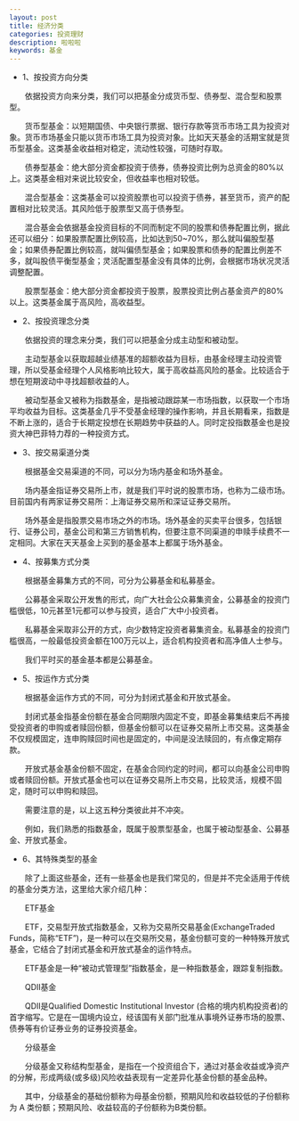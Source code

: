 ```yaml
---
layout: post
title: 经济分类
categories: 投资理财
description: 啦啦啦
keywords: 基金
---
```

- 1、按投资方向分类

　　依据投资方向来分类，我们可以把基金分成货币型、债券型、混合型和股票型。

　　货币型基金：以短期国债、中央银行票据、银行存款等货币市场工具为投资对象。货币市场基金只能以货币市场工具为投资对象。比如天天基金的活期宝就是货币型基金。这类基金收益相对稳定，流动性较强，可随时存取。

　　债券型基金：绝大部分资金都投资于债券，债券投资比例为总资金的80%以上。这类基金相对来说比较安全，但收益率也相对较低。

　　混合型基金：这类基金可以投资股票也可以投资于债券，甚至货币，资产的配置相对比较灵活。其风险低于股票型又高于债券型。

　　混合基金会依据基金投资目标的不同而制定不同的股票和债券配置比例，据此还可以细分：如果股票配置比例较高，比如达到50~70%，那么就叫偏股型基金；如果债券配置比例较高，就叫偏债型基金；如果股票和债券的配置比例差不多，就叫股债平衡型基金；灵活配置型基金没有具体的比例，会根据市场状况灵活调整配置。

　　股票型基金：绝大部分资金都投资于股票，股票投资比例占基金资产的80%以上。这类基金属于高风险，高收益型。

- 2、按投资理念分类

　　依据投资的理念来分类，我们可以把基金分成主动型和被动型。

　　主动型基金以获取超越业绩基准的超额收益为目标，由基金经理主动投资管理，所以受基金经理个人风格影响比较大，属于高收益高风险的基金。比较适合于想在短期波动中寻找超额收益的人。

　　被动型基金又被称为指数基金，是指被动跟踪某一市场指数，以获取一个市场平均收益为目标。这类基金几乎不受基金经理的操作影响，并且长期看来，指数是不断上涨的，适合于长期定投想在长期趋势中获益的人。同时定投指数基金也是投资大神巴菲特力荐的一种投资方式。

- 3、按交易渠道分类

　　根据基金交易渠道的不同，可以分为场内基金和场外基金。

　　场内基金指证券交易所上市，就是我们平时说的股票市场，也称为二级市场。目前国内有两家证券交易所：上海证券交易所和深证证券交易所。

　　场外基金是指股票交易市场之外的市场。场外基金的买卖平台很多，包括银行、证券公司，基金公司和第三方销售机构，但要注意不同渠道的申赎手续费不一定相同。大家在天天基金上买到的基金基本上都属于场外基金。

- 4、按募集方式分类

　　根据基金募集方式的不同，可分为公募基金和私募基金。

　　公募基金采取公开发售的形式，向广大社会公众募集资金，公募基金的投资门槛很低，10元甚至1元都可以参与投资，适合广大中小投资者。

　　私募基金采取非公开的方式，向少数特定投资者募集资金。私募基金的投资门槛很高，一般最低投资金额在100万元以上，适合机构投资者和高净值人士参与。

　　我们平时买的基金基本都是公募基金。

- 5、按运作方式分类

　　根据基金运作方式的不同，可分为封闭式基金和开放式基金。

　　封闭式基金指基金份额在基金合同期限内固定不变，即基金募集结束后不再接受投资者的申购或者赎回份额，但基金份额可以在证券交易所上市交易。这类基金不仅规模固定，连申购赎回时间也是固定的，中间是没法赎回的，有点像定期存款。

　　开放式基金基金份额不固定，在基金合同约定的时间，都可以向基金公司申购或者赎回份额。开放式基金也可以在证券交易所上市交易，比较灵活，规模不固定，随时可以申购和赎回。

　　需要注意的是，以上这五种分类彼此并不冲突。

　　例如，我们熟悉的指数基金，既属于股票型基金，也属于被动型基金、公募基金、开放式基金。

- 6、其特殊类型的基金

　　除了上面这些基金，还有一些基金也是我们常见的，但是并不完全适用于传统的基金分类方法，这里给大家介绍几种：

　　ETF基金

　　ETF，交易型开放式指数基金，又称为交易所交易基金(ExchangeTraded Funds，简称“ETF”)，是一种可以在交易所交易，基金份额可变的一种特殊开放式基金，它结合了封闭式基金和开放式基金的运作特点。

　　ETF基金是一种“被动式管理型”指数基金，是一种指数基金，跟踪复制指数。

　　QDII基金

　　QDII是Qualified Domestic Institutional Investor (合格的境内机构投资者)的首字缩写。它是在一国境内设立，经该国有关部门批准从事境外证券市场的股票、债券等有价证券业务的证券投资基金。

　　分级基金

　　分级基金又称结构型基金，是指在一个投资组合下，通过对基金收益或净资产的分解，形成两级(或多级)风险收益表现有一定差异化基金份额的基金品种。

　　其中，分级基金的基础份额称为母基金份额，预期风险和收益较低的子份额称为 A 类份额；预期风险、收益较高的子份额称为B类份额。

